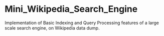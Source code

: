# Mini_Wikipedia_Search_Engine
Implementation of Basic Indexing and Query Processing features of a large scale
search engine, on Wikipedia data dump.
